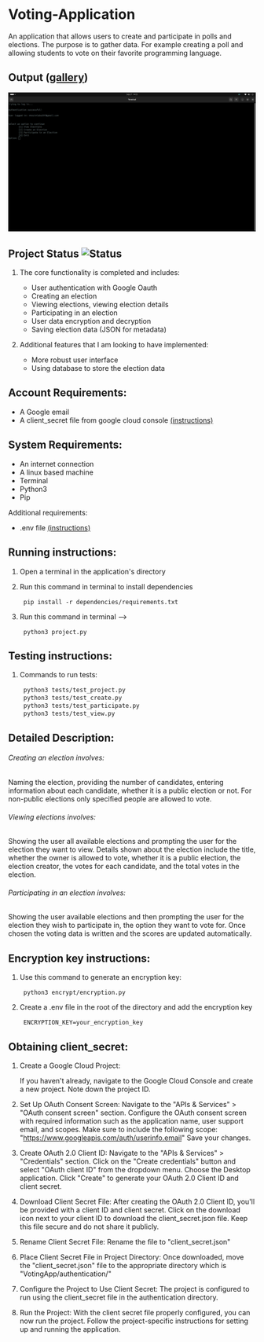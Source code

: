 # Voting-Application
An application that allows users to create and participate in polls and elections. The purpose is to gather data. For example creating a poll and allowing students to vote on their favorite programming language.


## Output ([gallery](program-output/Gallery.md))
![Demo](program-output/2.png)


## Project Status ![Status](https://img.shields.io/badge/status-completed-brightgreen)

1. The core functionality is completed and includes:
    - User authentication with Google Oauth
    - Creating an election
    - Viewing elections, viewing election details
    - Participating in an election
    - User data encryption and decryption
    - Saving election data (JSON for metadata)

2. Additional features that I am looking to have implemented:
    - More robust user interface
    - Using database to store the election data


## Account Requirements:
- A Google email
- A client_secret file from google cloud console <a href="#googlecloud">(instructions)</a>


## System Requirements:
- An internet connection
- A linux based machine
- Terminal
- Python3
- Pip

Additional requirements:
- .env file <a href="#encryption">(instructions)</a>


## Running instructions:
1. Open a terminal in the application's directory

2. Run this command in terminal to install dependencies
    
        pip install -r dependencies/requirements.txt

3. Run this command in terminal --> 
    
        python3 project.py


## Testing instructions:
1. Commands to run tests:
    
        python3 tests/test_project.py
        python3 tests/test_create.py
        python3 tests/test_participate.py
        python3 tests/test_view.py


## Detailed Description:

###### Creating an election involves:
 Naming the election, providing the number of candidates, entering information about each candidate, whether it is a public election or not. For non-public elections only specified people are allowed to vote.

###### Viewing elections involves: 
 Showing the user all available elections and prompting the user for the election they want to view. Details shown about the election include the title, whether the owner is allowed to vote, whether it is a public election, the election creator, the votes for each candidate, and the total votes in the election.

 ###### Participating in an election involves:
  Showing the user available elections and then prompting the user for the election they wish to participate in, the option they want to vote for. Once chosen the voting data is written and the scores are updated automatically.


## Encryption key instructions:
<p id=encryption>

1. Use this command to generate an encryption key:
    
        python3 encrypt/encryption.py
2. Create a .env file in the root of the directory and add the encryption key

        ENCRYPTION_KEY=your_encryption_key
</p>


## Obtaining client_secret:
<p id=googlecloud>

1. Create a Google Cloud Project:

    If you haven't already, navigate to the Google Cloud Console and create a new project. Note down the project ID.
    <br>
2. Set Up OAuth Consent Screen:
    Navigate to the "APIs & Services" > "OAuth consent screen" section.
    Configure the OAuth consent screen with required information such as the application name, user support email, and scopes. Make sure to include the following scope: "https://www.googleapis.com/auth/userinfo.email"
    Save your changes.
    <br>
3. Create OAuth 2.0 Client ID:
    Navigate to the "APIs & Services" > "Credentials" section.
    Click on the "Create credentials" button and select "OAuth client ID" from the dropdown menu.
    Choose the Desktop application.
    Click "Create" to generate your OAuth 2.0 Client ID and client secret.
    <br>
4. Download Client Secret File:
    After creating the OAuth 2.0 Client ID, you'll be provided with a client ID and client secret.
    Click on the download icon next to your client ID to download the client_secret.json file.
    Keep this file secure and do not share it publicly.
    <br>
5. Rename Client Secret File:
    Rename the file to "client_secret.json"
    <br>
6. Place Client Secret File in Project Directory:
    Once downloaded, move the "client_secret.json" file to the appropriate directory which is "VotingApp/authentication/"
    <br>
7. Configure the Project to Use Client Secret:
    The project is configured to run using the client_secret file in the authentication directory.
    <br>
8. Run the Project:
    With the client secret file properly configured, you can now run the project. Follow the project-specific instructions for setting up and running the application.
    <br>
</p>